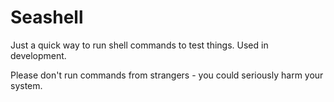 # Seashell
Just a quick way to run shell commands to test things. Used in development.

Please don't run commands from strangers - you could seriously harm your system.
